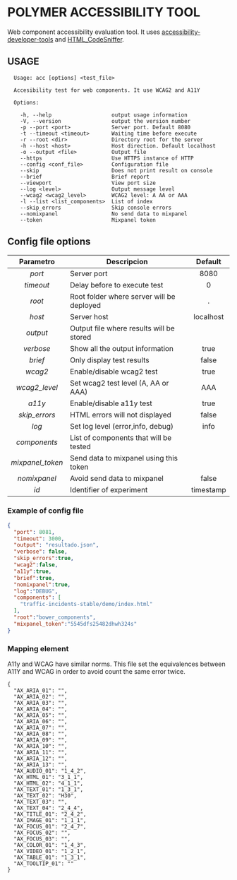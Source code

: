 # POLYMER ACCESSIBILITY TOOL

Web component accessibility evaluation tool. It uses
[accessibility-developer-tools](https://github.com/GoogleChrome/accessibility-developer-tools)
and [HTML_CodeSniffer](https://github.com/squizlabs/HTML_CodeSniffer).

## USAGE
```pre
  Usage: acc [options] <test_file>

  Accesibility test for web components. It use WCAG2 and A11Y

  Options:

    -h, --help                   output usage information
    -V, --version                output the version number
    -p --port <port>             Server port. Default 8080
    -t --timeout <timeout>       Waiting time before execute
    -r --root <dir>              Directory root for the server
    -h --host <host>             Host direction. Default localhost
    -o --output <file>           Output file
    --https                      Use HTTPS instance of HTTP
    --config <conf_file>         Configuration file
    --skip                       Does not print result on console
    --brief                      Brief report
    --viewport                   View port size
    --log <level>                Output message level
    --wcag2 <wcag2_level>        WCAG2 level: A AA or AAA
    -l --list <list_components>  List of index
    --skip_errors                Skip console errors
    --nomixpanel                 No send data to mixpanel
    --token                      Mixpanel token

```
## Config file options

| Parametro        | Descripcion                               | Default   |
|:----------------:|-------------------------------------------|:---------:|
| *port*           | Server port                               | 8080      |
| *timeout*        | Delay before to execute test              | 0         |
| *root*           | Root folder where server will be deployed | .         |
| *host*           | Server host                               | localhost |
| *output*         | Output file where results will be stored  |           |
| *verbose*        | Show all the output information           | true      |
| *brief*          | Only display test results                 | false     |
| *wcag2*          | Enable/disable wcag2 test                 | true      |
| *wcag2_level*    | Set wcag2 test level (A, AA or AAA)       | AAA       |
| *a11y*           | Enable/disable a11y test                  | true      |
| *skip_errors*    | HTML errors will not displayed            | false     |
| *log*            | Set log level (error,info, debug)         | info      |
| *components*     | List of components that will be  tested   |           |
| *mixpanel_token* | Send data to mixpanel using this token    |           |
| *nomixpanel*     | Avoid send data to mixpanel               | false     |
| *id*             | Identifier of experiment                  | timestamp |

### Example of config file

```json
{
  "port": 8081,
  "timeout": 3000,
  "output": "resultado.json",
  "verbose": false,
  "skip_errors":true,
  "wcag2":false,
  "a11y":true,
  "brief":true,
  "nomixpanel":true,
  "log":"DEBUG",
  "components": [
    "traffic-incidents-stable/demo/index.html"
  ],
  "root":"bower_components",
  "mixpanel_token":"5545dfs25482dhwh324s"
}
```

### Mapping element
A11y and WCAG have similar norms. This file set the equivalences between A11Y and WCAG in order to avoid count the same error twice.

```
{
  "AX_ARIA_01": "",
  "AX_ARIA_02": "",
  "AX_ARIA_03": "",
  "AX_ARIA_04": "",
  "AX_ARIA_05": "",
  "AX_ARIA_06": "",
  "AX_ARIA_07": "",
  "AX_ARIA_08": "",
  "AX_ARIA_09": "",
  "AX_ARIA_10": "",
  "AX_ARIA_11": "",
  "AX_ARIA_12": "",
  "AX_ARIA_13": "",
  "AX_AUDIO_01": "1_4_2",
  "AX_HTML_01": "3_1_1",
  "AX_HTML_02": "4_1_1",
  "AX_TEXT_01": "1_3_1",
  "AX_TEXT_02": "H30",
  "AX_TEXT_03": "",
  "AX_TEXT_04": "2_4_4",
  "AX_TITLE_01": "2_4_2",
  "AX_IMAGE_01": "1_1_1",
  "AX_FOCUS_01": "2_4_7",
  "AX_FOCUS_02": "",
  "AX_FOCUS_03": "",
  "AX_COLOR_01": "1_4_3",
  "AX_VIDEO_01": "1_2_1",
  "AX_TABLE_01": "1_3_1",
  "AX_TOOLTIP_01": ""
}
```
